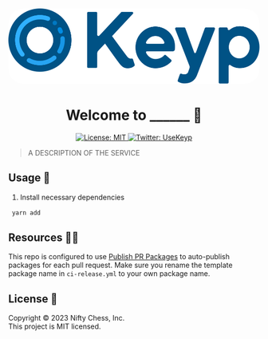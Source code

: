 <h1 align="center"><img width="600" style="border-radius: 30px;" src="https://raw.githubusercontent.com/UseKeyp/.github/main/Keyp-Logo-Color.svg"/></h1>
<h1 align="center">Welcome to ______ 👋</h1>
<p align="center">
  <a href="#" target="_blank">
    <img alt="License: MIT" src="https://img.shields.io/badge/License-MIT-blue.svg" />
  </a>
  <a href="https://twitter.com/UseKeyp" target="_blank">
    <img alt="Twitter: UseKeyp" src="https://img.shields.io/twitter/follow/UseKeyp.svg?style=social" />
  </a>
</p>

> A DESCRIPTION OF THE SERVICE

## Usage 📖

1. Install necessary dependencies

```bash
 yarn add
```

## Resources 🧑‍💻
This repo is configured to use [Publish PR Packages](https://github.com/marketplace/actions/publish-pr-packages) to auto-publish packages
for each pull request. Make sure you rename the template package name in `ci-release.yml` to your own package name.

## License 📝

Copyright © 2023 Nifty Chess, Inc.<br />
This project is MIT licensed.

[sponsor-keyp]: https://UseKeyp.com
